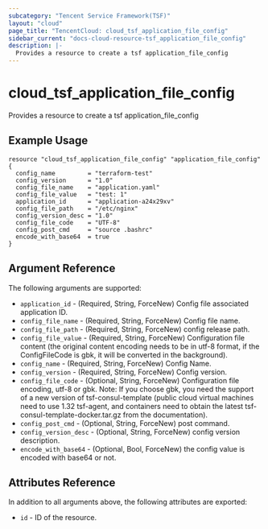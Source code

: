 ```yaml
---
subcategory: "Tencent Service Framework(TSF)"
layout: "cloud"
page_title: "TencentCloud: cloud_tsf_application_file_config"
sidebar_current: "docs-cloud-resource-tsf_application_file_config"
description: |-
  Provides a resource to create a tsf application_file_config
---
```


# cloud_tsf_application_file_config

Provides a resource to create a tsf application_file_config

## Example Usage

```hcl
resource "cloud_tsf_application_file_config" "application_file_config" {
  config_name         = "terraform-test"
  config_version      = "1.0"
  config_file_name    = "application.yaml"
  config_file_value   = "test: 1"
  application_id      = "application-a24x29xv"
  config_file_path    = "/etc/nginx"
  config_version_desc = "1.0"
  config_file_code    = "UTF-8"
  config_post_cmd     = "source .bashrc"
  encode_with_base64  = true
}
```

## Argument Reference

The following arguments are supported:

* `application_id` - (Required, String, ForceNew) Config file associated application ID.
* `config_file_name` - (Required, String, ForceNew) Config file name.
* `config_file_path` - (Required, String, ForceNew) config release path.
* `config_file_value` - (Required, String, ForceNew) Configuration file content (the original content encoding needs to be in utf-8 format, if the ConfigFileCode is gbk, it will be converted in the background).
* `config_name` - (Required, String, ForceNew) Config Name.
* `config_version` - (Required, String, ForceNew) Config version.
* `config_file_code` - (Optional, String, ForceNew) Configuration file encoding, utf-8 or gbk. Note: If you choose gbk, you need the support of a new version of tsf-consul-template (public cloud virtual machines need to use 1.32 tsf-agent, and containers need to obtain the latest tsf-consul-template-docker.tar.gz from the documentation).
* `config_post_cmd` - (Optional, String, ForceNew) post command.
* `config_version_desc` - (Optional, String, ForceNew) config version description.
* `encode_with_base64` - (Optional, Bool, ForceNew) the config value is encoded with base64 or not.

## Attributes Reference

In addition to all arguments above, the following attributes are exported:

* `id` - ID of the resource.



